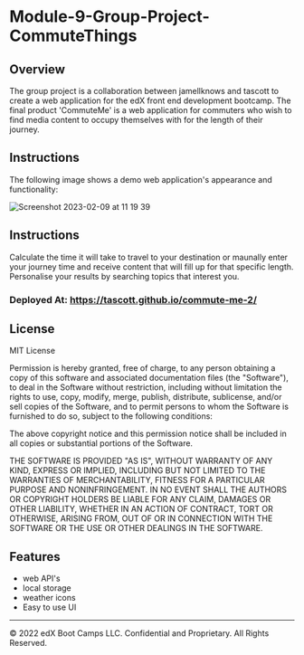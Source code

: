 # Module-9-Group-Project-CommuteThings

## Overview

The group project is a collaboration between jamellknows and tascott to create a web application for the edX front end development bootcamp. The final product 'CommuteMe' is a web application for commuters who wish to find media content to occupy themselves with for the length of their journey. 



## Instructions

The following image shows a demo web application's appearance and functionality:


![Screenshot 2023-02-09 at 11 19 39](https://user-images.githubusercontent.com/18272434/217798917-1be756ba-e694-4538-8b07-77e0b8d6ee98.png)



## Instructions

Calculate the time it will take to travel to your destination or maunally enter your journey time and receive content that will fill up for that specific length. Personalise your results by searching topics that interest you.

### Deployed At: https://tascott.github.io/commute-me-2/



## License

MIT License

Permission is hereby granted, free of charge, to any person obtaining a copy
of this software and associated documentation files (the "Software"), to deal
in the Software without restriction, including without limitation the rights
to use, copy, modify, merge, publish, distribute, sublicense, and/or sell
copies of the Software, and to permit persons to whom the Software is
furnished to do so, subject to the following conditions:

The above copyright notice and this permission notice shall be included in all
copies or substantial portions of the Software.

THE SOFTWARE IS PROVIDED "AS IS", WITHOUT WARRANTY OF ANY KIND, EXPRESS OR
IMPLIED, INCLUDING BUT NOT LIMITED TO THE WARRANTIES OF MERCHANTABILITY,
FITNESS FOR A PARTICULAR PURPOSE AND NONINFRINGEMENT. IN NO EVENT SHALL THE
AUTHORS OR COPYRIGHT HOLDERS BE LIABLE FOR ANY CLAIM, DAMAGES OR OTHER
LIABILITY, WHETHER IN AN ACTION OF CONTRACT, TORT OR OTHERWISE, ARISING FROM,
OUT OF OR IN CONNECTION WITH THE SOFTWARE OR THE USE OR OTHER DEALINGS IN THE
SOFTWARE.





## Features

* web API's
* local storage
* weather icons
* Easy to use UI



---

© 2022 edX Boot Camps LLC. Confidential and Proprietary. All Rights Reserved.


